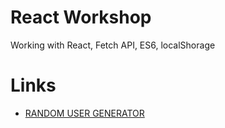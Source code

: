 # React Workshop

<p>Working with React, Fetch API, ES6, localShorage</p>

# Links

<ul>
  <li><a href="https://randomuser.me/" target="_blank">RANDOM USER GENERATOR</a></li>
</ul>
